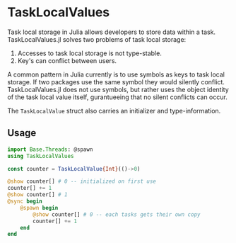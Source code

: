 # TaskLocalValues

Task local storage in Julia allows developers to store data within a task.
TaskLocalValues.jl solves two problems of task local storage:
1. Accesses to task local storage is not type-stable.
2. Key's can conflict between users.

A common pattern in Julia currently is to use symbols as keys to task local
storage. If two packages use the same symbol they would silently conflict.
TaskLocalValues.jl does not use symbols, but rather uses the object identity
of the task local value itself, gurantueeing that no silent conflicts can occur.

The `TaskLocalValue` struct also carries an initializer and type-information.

## Usage

```julia
import Base.Threads: @spawn
using TaskLocalValues

const counter = TaskLocalValue{Int}(()->0)

@show counter[] # 0 -- initialized on first use
counter[] += 1
@show counter[] # 1
@sync begin
    @spawn begin
        @show counter[] # 0 -- each tasks gets their own copy
        counter[] += 1
    end
end
```
